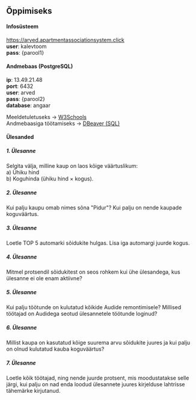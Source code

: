 ## Õppimiseks

#### Infosüsteem
https://arved.apartmentassociationsystem.click  
**user**: kalevtoom  
**pass**: {parool1}  

#### Andmebaas (PostgreSQL)
**ip**: 13.49.21.48  
**port**: 6432  
**user**: arved  
**pass**: {parool2}  
**database**: angaar  

Meeldetuletuseks -> [W3Schools](https://www.w3schools.com/sql/)  
Andmebaasiga töötamiseks -> [DBeaver (SQL)](https://dbeaver.io/)

#### Ülesanded
##### 1. Ülesanne
Selgita välja, milline kaup on laos kõige väärtuslikum:  
a) Ühiku hind  
b) Koguhinda (ühiku hind × kogus).

##### 2. Ülesanne
Kui palju kaupu omab nimes sõna "Pidur"? Kui palju on nende kaupade koguväärtus.

##### 3. Ülesanne
Loetle TOP 5 automarki sõidukite hulgas. Lisa iga automargi juurde kogus.

##### 4. Ülesanne
Mitmel protsendil sõidukitest on seos rohkem kui ühe ülesandega, kus ülesanne ei ole enam aktiivne?

##### 5. Ülesanne
Kui palju töötunde on kulutatud kõikide Audide remontimisele? Millised töötajad on Audidega seotud ülesannetele töötunde loginud?

##### 6. Ülesanne
Millist kaupa on kasutatud kõige suurema arvu sõidukite juures ja kui palju on olnud kulutatud kauba koguväärtus?

##### 7. Ülesanne
Loetle kõik töötajad, ning nende juurde protsent, mis moodustatakse selle järgi, kui palju on nad enda loodud ülesannete juures kirjelduse lahtrisse tähemärke kirjutanud.